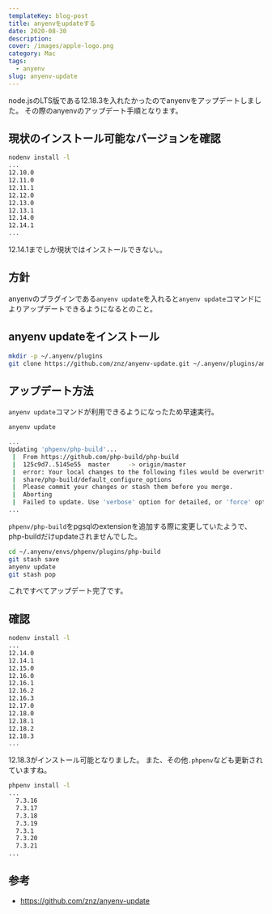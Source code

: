 ```yaml
---
templateKey: blog-post
title: anyenvをupdateする
date: 2020-08-30
description:
cover: /images/apple-logo.png
category: Mac
tags:
  - anyenv
slug: anyenv-update
---
```



node.jsのLTS版である12.18.3を入れたかったのでanyenvをアップデートしました。
その際のanyenvのアップデート手順となります。

## 現状のインストール可能なバージョンを確認

```sh
nodenv install -l
...
12.10.0
12.11.0
12.11.1
12.12.0
12.13.0
12.13.1
12.14.0
12.14.1
...
```

12.14.1までしか現状ではインストールできない。。

## 方針

anyenvのプラグインである`anyenv update`を入れると`anyenv update`コマンドによりアップデートできるようになるとのこと。

## anyenv updateをインストール

```sh
mkdir -p ~/.anyenv/plugins
git clone https://github.com/znz/anyenv-update.git ~/.anyenv/plugins/anyenv-update
```

## アップデート方法

`anyenv update`コマンドが利用できるようになったため早速実行。

```sh
anyenv update

...
Updating 'phpenv/php-build'...
 |  From https://github.com/php-build/php-build
 |  125c9d7..5145e55  master     -> origin/master
 |  error: Your local changes to the following files would be overwritten by merge:
 |  share/php-build/default_configure_options
 |  Please commit your changes or stash them before you merge.
 |  Aborting
 |  Failed to update. Use 'verbose' option for detailed, or 'force' option.
...
```

`phpenv/php-build`をpgsqlのextensionを追加する際に変更していたようで、php-buildだけupdateされませんでした。

```sh
cd ~/.anyenv/envs/phpenv/plugins/php-build
git stash save
anyenv update
git stash pop
```

これですべてアップデート完了です。

## 確認

```sh
nodenv install -l
...
12.14.0
12.14.1
12.15.0
12.16.0
12.16.1
12.16.2
12.16.3
12.17.0
12.18.0
12.18.1
12.18.2
12.18.3
...
```

12.18.3がインストール可能となりました。
また、その他`.phpenv`なども更新されていますね。

```sh
phpenv install -l
...
  7.3.16
  7.3.17
  7.3.18
  7.3.19
  7.3.1
  7.3.20
  7.3.21
...
```
## 参考

- <https://github.com/znz/anyenv-update>
